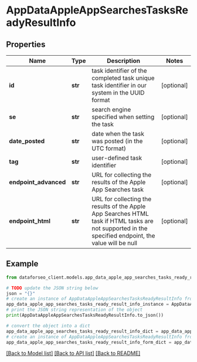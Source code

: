 # AppDataAppleAppSearchesTasksReadyResultInfo


## Properties

Name | Type | Description | Notes
------------ | ------------- | ------------- | -------------
**id** | **str** | task identifier of the completed task unique task identifier in our system in the UUID format | [optional] 
**se** | **str** | search engine specified when setting the task | [optional] 
**date_posted** | **str** | date when the task was posted (in the UTC format) | [optional] 
**tag** | **str** | user-defined task identifier | [optional] 
**endpoint_advanced** | **str** | URL for collecting the results of the Apple App Searches task | [optional] 
**endpoint_html** | **str** | URL for collecting the results of the Apple App Searches HTML task if HTML tasks are not supported in the specified endpoint, the value will be null | [optional] 

## Example

```python
from dataforseo_client.models.app_data_apple_app_searches_tasks_ready_result_info import AppDataAppleAppSearchesTasksReadyResultInfo

# TODO update the JSON string below
json = "{}"
# create an instance of AppDataAppleAppSearchesTasksReadyResultInfo from a JSON string
app_data_apple_app_searches_tasks_ready_result_info_instance = AppDataAppleAppSearchesTasksReadyResultInfo.from_json(json)
# print the JSON string representation of the object
print(AppDataAppleAppSearchesTasksReadyResultInfo.to_json())

# convert the object into a dict
app_data_apple_app_searches_tasks_ready_result_info_dict = app_data_apple_app_searches_tasks_ready_result_info_instance.to_dict()
# create an instance of AppDataAppleAppSearchesTasksReadyResultInfo from a dict
app_data_apple_app_searches_tasks_ready_result_info_form_dict = app_data_apple_app_searches_tasks_ready_result_info.from_dict(app_data_apple_app_searches_tasks_ready_result_info_dict)
```
[[Back to Model list]](../README.md#documentation-for-models) [[Back to API list]](../README.md#documentation-for-api-endpoints) [[Back to README]](../README.md)



